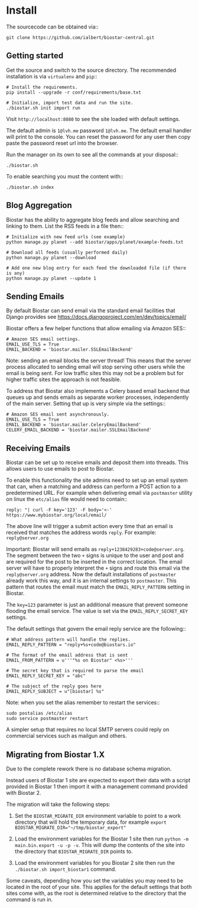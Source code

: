 # Install


The sourcecode can be obtained via::

	git clone https://github.com/ialbert/biostar-central.git

## Getting started


Get the source and switch to the source directory. The
recommended installation is via ``virtualenv`` and ``pip``::

	# Install the requirements.
    pip install --upgrade -r conf/requirements/base.txt

	# Initialize, import test data and run the site.
    ./biostar.sh init import run

Visit ``http://localhost:8080`` to see the site loaded with default settings.

The default admin is ``1@lvh.me`` password ``1@lvh.me``. The default email
handler will print to the console. You can reset the password
for any user then copy paste the password reset url into the browser.

Run the manager on its own to see all the commands at your disposal::

	./biostar.sh

To enable searching you must the content with::

    ./biostar.sh index

## Blog Aggregation

Biostar has the ability to aggregate blog feeds and allow searching and linking to them.
List the RSS feeds in a file then::

    # Initialize with new feed urls (see example)
    python manage.py planet --add biostar/apps/planet/example-feeds.txt

    # Download all feeds (usually performed daily)
    python manage.py planet --download

    # Add one new blog entry for each feed the downloaded file (if there is any)
    python manage.py planet --update 1

Sending Emails
--------------

By default Biostar can send email via the standard email facilities that Django provides see
https://docs.djangoproject.com/en/dev/topics/email/

Biostar offers a few helper functions that allow emailing via Amazon SES::

    # Amazon SES email settings.
    EMAIL_USE_TLS = True
    EMAIL_BACKEND = 'biostar.mailer.SSLEmailBackend'

Note: sending an email blocks the server thread! This means that the server process
allocated to sending email will stop serving other users while the email is being sent.
For low traffic sites this
may not be a problem but for higher traffic sites the approach is not feasible.

To address that Biostar also implements a Celery based email backend that queues up and sends
emails as separate worker processes, independently of the main server. Setting that
up is very simple via the settings::

    # Amazon SES email sent asynchronously.
    EMAIL_USE_TLS = True
    EMAIL_BACKEND = 'biostar.mailer.CeleryEmailBackend'
    CELERY_EMAIL_BACKEND = 'biostar.mailer.SSLEmailBackend'


Receiving Emails
----------------

Biostar can be set up to receive emails and deposit them into threads. This allows users to use emails
to post to Biostar.

To enable this functionality the site admins need to set up an email system that
can, when a matching and address can perform a POST action to a predetermined URL.
For example when delivering email via ``postmaster`` utility
on linux the ``etc/alias`` file would need to contain::

    reply: "| curl -F key='123' -F body='<-' https://www.mybiostar.org/local/email/

The above line will trigger a submit action
every time that an email is received that matches the address words ``reply``.
For example: ``reply@server.org``


Important: Biostar will send emails as ``reply+1238429283+code@server.org``. The segment between the
two ``+`` signs is unique to the user and post and are required for the
post to be inserted in the correct location. The email server
will have to properly interpret the ``+`` signs and route this email via the ``reply@server.org`` address.
Now the default installations of ``postmaster`` already work this way, and
it is an internal settings to ``postmaster``. This pattern that routes the email
must match the ``EMAIL_REPLY_PATTERN`` setting in Biostar.

The ``key=123`` parameter is just an additional measure that
prevent someone flooding the email service. The value is set via
the ``EMAIL_REPLY_SECRET_KEY`` settings.

The default settings that govern the email reply service are the following::

    # What address pattern will handle the replies.
    EMAIL_REPLY_PATTERN = "reply+%s+code@biostars.io"

    # The format of the email address that is sent
    EMAIL_FROM_PATTERN = u'''"%s on Biostar" <%s>'''

    # The secret key that is required to parse the email
    EMAIL_REPLY_SECRET_KEY = "abc"

    # The subject of the reply goes here
    EMAIL_REPLY_SUBJECT = u"[biostar] %s"

Note: when you set the alias remember to restart the services::

    sudo postalias /etc/alias
    sudo service postmaster restart

A simpler setup that requires no local SMTP servers
could reply on commercial services such as mailgun and others.


Migrating from Biostar 1.X
--------------------------

Due to the complete rework there is no database schema migration.

Instead users of
Biostar 1 site are expected to export their data with a script provided in Biostar 1
then import it with a management command provided with Biostar 2.

The migration will take the following steps:

1. Set the ``BIOSTAR_MIGRATE_DIR`` environment variable to point to a work directory that
   will hold the temporary data, for example  ``export BIOSTAR_MIGRATE_DIR="~/tmp/biostar_export"``

2. Load the environment variables for the Biostar 1 site
   then run ``python -m main.bin.export -u -p -v``. This will dump the contents of the site
   into the directory that ``BIOSTAR_MIGRATE_DIR`` points to.

3. Load the environment variables for you Biostar 2 site then run the
   ``./biostar.sh import_biostar1`` command.

Some caveats, depending how you set the variables you may need to be located in
the root of your site. This applies for the default settings that both sites come
with, as the root is determined relative to the directory that the command is run in.